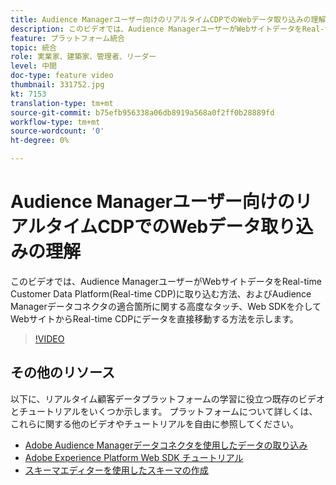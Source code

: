 ```yaml
---
title: Audience Managerユーザー向けのリアルタイムCDPでのWebデータ取り込みの理解
description: このビデオでは、Audience ManagerユーザーがWebサイトデータをReal-time Customer Data Platform(Real-time CDP)に取り込む方法、およびAudience Managerデータコネクタの適合箇所に関する高度なタッチ、Web SDKを介してWebサイトからReal-time CDPにデータを直接移動する方法を示します。
feature: プラットフォーム統合
topic: 統合
role: 実業家、建築家、管理者、リーダー
level: 中間
doc-type: feature video
thumbnail: 331752.jpg
kt: 7153
translation-type: tm+mt
source-git-commit: b75efb956338a06db8919a568a0f2ff0b28889fd
workflow-type: tm+mt
source-wordcount: '0'
ht-degree: 0%

---
```



# Audience Managerユーザー向けのリアルタイムCDPでのWebデータ取り込みの理解

このビデオでは、Audience ManagerユーザーがWebサイトデータをReal-time Customer Data Platform(Real-time CDP)に取り込む方法、およびAudience Managerデータコネクタの適合箇所に関する高度なタッチ、Web SDKを介してWebサイトからReal-time CDPにデータを直接移動する方法を示します。

>[!VIDEO](https://video.tv.adobe.com/v/331752/?quality=12&learn=on)

## その他のリソース

以下に、リアルタイム顧客データプラットフォームの学習に役立つ既存のビデオとチュートリアルをいくつか示します。 プラットフォームについて詳しくは、これらに関する他のビデオやチュートリアルを自由に参照してください。

* [Adobe Audience Managerデータコネクタを使用したデータの取り込み](https://experienceleague.adobe.com/docs/platform-learn/tutorials/sources/ingest-data-from-aam.html?lang=en#sources)
* [Adobe Experience Platform Web SDK チュートリアル](https://experienceleague.adobe.com/docs/web-sdk-learn/tutorials/overview.html?lang=en)
* [スキーマエディターを使用したスキーマの作成](https://experienceleague.adobe.com/docs/experience-platform/xdm/tutorials/create-schema-ui.html?lang=en#getting-started)
